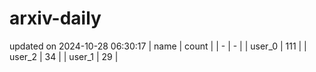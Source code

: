 # arxiv-daily
updated on 2024-10-28 06:30:17
| name | count |
| - | - |
| user_0 | 111 |
| user_2 | 34 |
| user_1 | 29 |
